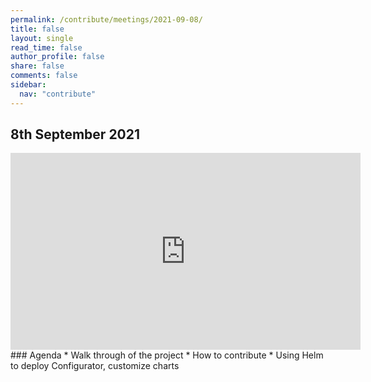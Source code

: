 ```yaml
---
permalink: /contribute/meetings/2021-09-08/
title: false
layout: single
read_time: false
author_profile: false
share: false
comments: false
sidebar:
  nav: "contribute"
---
```


## 8th September 2021

<iframe width="560" height="315" src="https://www.youtube.com/embed/JsfOPrjS2rE" title="YouTube video player" frameborder="0" allow="accelerometer; autoplay; clipboard-write; encrypted-media; gyroscope; picture-in-picture" allowfullscreen></iframe>
### Agenda
* Walk through of the project
* How to contribute 
* Using Helm to deploy Configurator, customize charts
